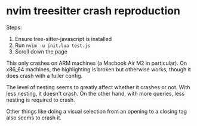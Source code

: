 # nvim treesitter crash reproduction

Steps:

1. Ensure tree-sitter-javascript is installed
2. Run `nvim -u init.lua test.js`
3. Scroll down the page

This only crashes on ARM machines (a Macbook Air M2 in particular). On x86_64
machines, the highlighting is broken but otherwise works, though it does crash
with a fuller config.

The level of nesting seems to greatly affect whether it crashes or not. With
less nesting, it doesn't crash. On the other hand, with more queries, less
nesting is required to crash.

Other things like doing a visual selection from an opening to a closing tag also
seems to crash it.
